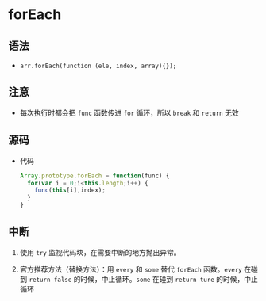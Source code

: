 # forEach

## 语法

*   `arr.forEach(function (ele, index, array){});`

## 注意

*   每次执行时都会把 `func` 函数传进 `for` 循环，所以 `break` 和 `return` 无效

## 源码

*   代码

    ```javascript
    Array.prototype.forEach = function(func) {
      for(var i = 0;i<this.length;i++) {
        func(this[i],index);
      }
    }
    ```

## 中断

1.  使用 `try` 监视代码块，在需要中断的地方抛出异常。

2.  官方推荐方法（替换方法）：用 `every` 和 `some` 替代 `forEach` 函数。`every` 在碰到 `return false` 的时候，中止循环。`some` 在碰到 `return ture` 的时候，中止循环
